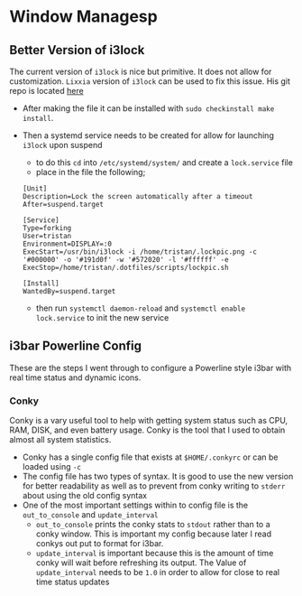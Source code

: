 # Window Managesp

## Better Version of i3lock

The current version of `i3lock` is nice but primitive. It does not allow for customization.
`Lixxia` version of `i3lock` can be used to fix this issue. His git repo is located [here](https://github.com/Lixxia/i3lock)

* After making the file it can be installed with `sudo checkinstall make install`.
* Then a systemd service needs to be created for allow for launching `i3lock` upon suspend
    - to do this `cd` into `/etc/systemd/system/` and create a `lock.service` file
    - place in the file the following;
    ```                                                                                                          
    [Unit]                                                                                                           
    Description=Lock the screen automatically after a timeout                                                        
    After=suspend.target                                                                                             

    [Service]                                                                                                        
    Type=forking                                                                                                     
    User=tristan                                                                                                     
    Environment=DISPLAY=:0                                                                                           
    ExecStart=/usr/bin/i3lock -i /home/tristan/.lockpic.png -c '#000000' -o '#191d0f' -w '#572020' -l '#ffffff' -e  
    ExecStop=/home/tristan/.dotfiles/scripts/lockpic.sh                                                              

    [Install]
    WantedBy=suspend.target
    ```

    - then run `systemctl daemon-reload` and `systemctl enable lock.service` to init the new service

## i3bar Powerline Config
These are the steps I went through to configure a Powerline style i3bar with real time status and 
dynamic icons.

### Conky
Conky is a vary useful tool to help with getting system status such as CPU, RAM, DISK, and even battery 
usage. Conky is the tool that I used to obtain almost all system statistics.

* Conky has a single config file that exists at `$HOME/.conkyrc` or can be loaded using `-c`
* The config file has two types of syntax. It is good to use the new version for better readability as well 
as to prevent from conky writing to `stderr` about using the old config syntax
* One of the most important settings within to config file is the `out_to_console` and `update_interval`
    - `out_to_console` prints the conky stats to `stdout` rather than to a conky window. This is important 
       my config because later I read conkys out put to format for i3bar.
    - `update_interval` is important because this is the amount of time conky will wait before refreshing 
       its output. The Value of `update_interval` needs to be `1.0` in order to allow for close to real time 
       status updates
